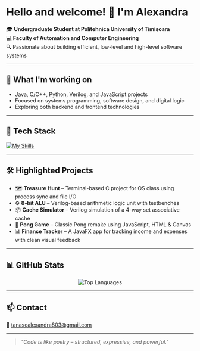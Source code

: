 # Hello and welcome! 👋 I'm Alexandra

🎓 **Undergraduate Student at Politehnica University of Timișoara**  
💻 **Faculty of Automation and Computer Engineering**  
🔍 Passionate about building efficient, low-level and high-level software systems

---

## 💼 What I'm working on

- Java, C/C++, Python, Verilog, and JavaScript projects  
- Focused on systems programming, software design, and digital logic  
- Exploring both backend and frontend technologies

---

## 🧰 Tech Stack

[![My Skills](https://skillicons.dev/icons?i=js,html,css,c,cpp,java,sqlite,py)](https://skillicons.dev)

---

## 🛠️ Highlighted Projects

- 🗺️ **Treasure Hunt** – Terminal-based C project for OS class using process sync and file I/O  
- ⚙️ **8-bit ALU** – Verilog-based arithmetic logic unit with testbenches  
- 📦 **Cache Simulator** – Verilog simulation of a 4-way set associative cache  
- 🏓 **Pong Game** – Classic Pong remake using JavaScript, HTML & Canvas
- 📊 **Finance Tracker** – A JavaFX app for tracking income and expenses with clean visual feedback
---

## 📊 GitHub Stats

<p align="center">
  <img src="https://github-readme-stats.vercel.app/api/top-langs/?username=Alexandra07e&layout=compact&theme=default" alt="Top Languages" />
  <br/>
</p>

---

## 📫 Contact

📧 tanasealexandra803@gmail.com

---

> _"Code is like poetry – structured, expressive, and powerful."_
